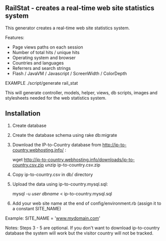 ## RailStat - creates a real-time web site statistics system

This generator creates a real-time web site statistics system.

Features:
 *   Page views paths on each session
 *   Number of total hits / unique hits
 *   Operating system and browser
 *   Countries and languages
 *   Referrers and search strings
 *   Flash / JavaVM / Javascript / ScreenWidth / ColorDepth 
            
EXAMPLE
	./script/generate rail_stat

This will generate controller, models, helper, views, db scripts, images and stylesheets needed for the web statistics system.

## Installation 

 1.  Create database
 2.  Create the database schema using rake db:migrate
 3.  Download the IP-to-Country database from http://ip-to-country.webhosting.info/ :

	 wget http://ip-to-country.webhosting.info/downloads/ip-to-country.csv.zip
	 unzip ip-to-country.csv.zip

 4.  Copy ip-to-country.csv in db/ directory
 5.  Upload the data using ip-to-country.mysql.sql:

	 mysql -u _user_ _dbname_ < ip-to-country.mysql.sql

 6.  Add your web site name at the end of config/environment.rb (assign it to a constant SITE_NAME)
   
Example:
	SITE_NAME = 'www.mydomain.com'

Notes: Steps 3 - 5 are optional. If you don't want to download ip-to-country database the system will work but the visitor country will not be tracked.
